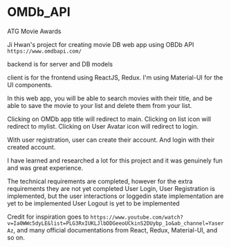 # OMDb_API
ATG Movie Awards

Ji Hwan's project for creating movie DB web app using OBDb API `https://www.omdbapi.com/`

backend is for server and DB models

client is for the frontend using ReactJS, Redux. I'm using Material-UI for the UI components.

In this web app, you will be able to search movies with their title, and be able to save the movie to your list and delete them from your list.

Clicking on OMDb app title will redirect to main.
Clicking on list icon will redirect to mylist.
Clicking on User Avatar icon will redirect to login.

With user registration, user can create their account. And login with their created account.

I have learned and researched a lot for this project and it was genuinely fun and was great experience.

The technical requirements are completed, however for the extra requirements they are not yet completed
  User Login, User Registration is implemented, but the user interactions or loggedin state implementation are yet to be implemented
  User Logout is yet to be implemented

Credit for inspiration goes to `https://www.youtube.com/watch?v=Ia0WWc5dyLE&list=PLG3RxIUKLJlbDDGeeoUCkinS2DUybp_1o&ab_channel=YaserAz`,
and many official documentations from React, Redux, Material-UI, and so on.
